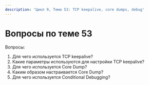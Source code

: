```yaml
---
description: 'Цикл 9, Тема 53: TCP keepalive, core dumps, debug'
---
```


# Вопросы по теме 53

Вопросы:

1. Для чего используется TCP keepalive?
2. Какие параметры используются для настройки TCP keepalive?
3. Для чего используется Core Dump?
4. Каким образом настраивается Core Dump?
5. Для чего используется Conditional Debugging?

